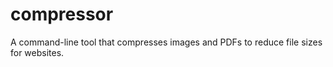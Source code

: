 # compressor
A command-line tool that compresses images and PDFs to reduce file sizes for websites.
